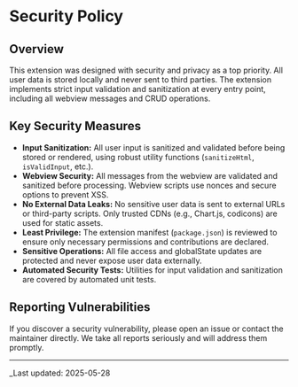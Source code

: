 # Security Policy

## Overview
This extension was designed with security and privacy as a top priority. All user data is stored locally and never sent to third parties. The extension implements strict input validation and sanitization at every entry point, including all webview messages and CRUD operations.

## Key Security Measures
- **Input Sanitization:** All user input is sanitized and validated before being stored or rendered, using robust utility functions (`sanitizeHtml`, `isValidInput`, etc.).
- **Webview Security:** All messages from the webview are validated and sanitized before processing. Webview scripts use nonces and secure options to prevent XSS.
- **No External Data Leaks:** No sensitive user data is sent to external URLs or third-party scripts. Only trusted CDNs (e.g., Chart.js, codicons) are used for static assets.
- **Least Privilege:** The extension manifest (`package.json`) is reviewed to ensure only necessary permissions and contributions are declared.
- **Sensitive Operations:** All file access and globalState updates are protected and never expose user data externally.
- **Automated Security Tests:** Utilities for input validation and sanitization are covered by automated unit tests.

## Reporting Vulnerabilities
If you discover a security vulnerability, please open an issue or contact the maintainer directly. We take all reports seriously and will address them promptly.

---
_Last updated: 2025-05-28
